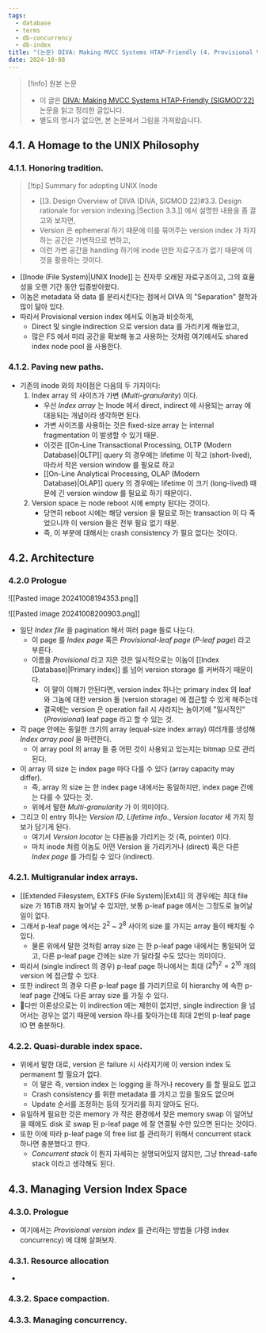 ```yaml
---
tags:
  - database
  - terms
  - db-concurrency
  - db-index
title: "(논문) DIVA: Making MVCC Systems HTAP-Friendly (4. Provisional Version Indexing)"
date: 2024-10-08
---
```

> [!info] 원본 논문
> - 이 글은 [DIVA: Making MVCC Systems HTAP-Friendly (SIGMOD'22)](https://dl.acm.org/doi/10.1145/3514221.3526135) 논문을 읽고 정리한 글입니다.
> - 별도의 명시가 없으면, 본 논문에서 그림을 가져왔습니다.

## 4.1. A Homage to the UNIX Philosophy

### 4.1.1. Honoring tradition.

> [!tip] Summary for adopting UNIX Inode
> - [[3. Design Overview of DIVA (DIVA, SIGMOD 22)#3.3. Design rationale for version indexing.|Section 3.3.]] 에서 설명한 내용을 좀 끌고와 보자면,
> - Version 은 ephemeral 하기 때문에 이를 묶어주는 version index 가 차지하는 공간은 가변적으로 변하고,
> - 이런 가변 공간을 handling 하기에 inode 만한 자료구조가 없기 때문에 이것을 활용하는 것이다.

- [[Inode (File System)|UNIX Inode]] 는 진자루 오래된 자료구조이고, 그의 효율성을 오랜 기간 동안 입증받아왔다.
- 이놈은 metadata 와 data 를 분리시킨다는 점에서 DIVA 의 "Separation" 철학과 많이 닮아 있다.
- 따라서 Provisional version index 에서도 이놈과 비슷하게,
	- Direct 및 single indirection 으로 version data 를 가리키게 해놓았고,
	- 많은 FS 에서 미리 공간을 확보해 놓고 사용하는 것처럼 여기에서도 shared index node pool 을 사용한다.

### 4.1.2. Paving new paths.

- 기존의 inode 와의 차이점은 다음의 두 가지이다:
	1. Index array 의 사이즈가 가변 (*Multi-granularity*) 이다.
		- 우선 *Index array* 는 Inode 에서 direct, indirect 에 사용되는 array 에 대응되는 개념이라 생각하면 된다.
		- 가변 사이즈를 사용하는 것은 fixed-size array 는 internal fragmentation 이 발생할 수 있기 때문.
		- 이것은 [[On-Line Transactional Processing, OLTP (Modern Database)|OLTP]] query 의 경우에는 lifetime 이 작고 (short-lived), 따라서 작은 version window 를 필요로 하고
		- [[On-Line Analytical Processing, OLAP (Modern Database)|OLAP]] query 의 경우에는 lifetime 이 크기 (long-lived) 때문에 긴 version window 를 필요로 하기 때문이다.
	2. Version space 는 node reboot 시에 empty 된다는 것이다.
		- 당연히 reboot 시에는 해당 version 을 필요로 하는 transaction 이 다 죽었으니까 이 version 들은 전부 필요 없기 때문.
		- 즉, 이 부분에 대해서는 crash consistency 가 필요 없다는 것이다.

## 4.2. Architecture

### 4.2.0 Prologue

![[Pasted image 20241008194353.png]]

![[Pasted image 20241008200903.png]]

- 일단 *Index file* 을 pagination 해서 여러 page 들로 나눈다.
	- 이 page 를 *Index page* 혹은 *Provisional-leaf page* (*P-leaf page*) 라고 부른다.
	- 이름을 *Provisional* 라고 지은 것은 일시적으로는 이놈이 [[Index (Database)|Primary index]] 를 넘어 version storage 를 커버하기 때문이다.
		- 이 말이 이해가 안된다면, version index 하나는 primary index 의 leaf 와 그놈에 대한 version 들 (version storage) 에 접근할 수 있게 해주는데
		- 결국에는 version 은 operation fail 시 사라지는 놈이기에 "일시적인" (*Provisional*) leaf page 라고 할 수 있는 것.
- 각 page 안에는 동일한 크기의 array (equal-size index array) 여러개를 생성해 *Index array pool* 을 마련한다.
	- 이 array pool 의 array 들 중 어떤 것이 사용되고 있는지는 bitmap 으로 관리된다.
- 이 array 의 size 는 index page 마다 다를 수 있다 (array capacity may differ).
	- 즉, array 의 size 는 한 index page 내에서는 동일하지만, index page 간에는 다를 수 있다는 것.
	- 위에서 말한 *Multi-granularity* 가 이 의미이다.
- 그리고 이 entry 하나는 *Version ID*, *Lifetime info.*, *Version locator* 세 가지 정보가 담기게 된다.
	- 여기서 *Version locator* 는 다른놈을 가리키는 것 (즉, pointer) 이다.
	- 마치 inode 처럼 이놈도 어떤 Version 을 가리키거나 (direct) 혹은 다른 *Index page* 를 가리킬 수 있다 (indirect).

### 4.2.1. Multigranular index arrays.

- [[Extended Filesystem, EXTFS (File System)|Ext4]] 의 경우에는 최대 file size 가 16TiB 까지 늘어날 수 있지만, 보통 p-leaf page 에서는 그정도로 늘어날 일이 없다.
- 그래서 p-leaf page 에서는 $2^{2}$ ~ $2^{8}$ 사이의 size 를 가지는 array 들이 배치될 수 있다.
	- 물론 위에서 말한 것처럼 array size 는 한 p-leaf page 내에서는 통일되어 있고, 다른 p-leaf page 간에는 size 가 달라질 수도 있다는 의미이다.
- 따라서 (single indirect 의 경우) p-leaf page 하나에서는 최대 $(2^{8})^{2} = 2^{16}$ 개의 version 에 접근할 수 있다.
- 또한 indirect 의 경우 다른 p-leaf page 를 가리키므로 이 hierarchy 에 속한 p-leaf page 간에도 다른 array size 를 가질 수 있다.
- 다만 이론상으로는 이 indirection 에는 제한이 없지만, single indirection 을 넘어서는 경우는 없기 때문에 version 하나를 찾아가는데 최대 2번의 p-leaf page IO 면 충분하다.

### 4.2.2. Quasi-durable index space.

- 위에서 말한 대로, version 은 failure 시 사라지기에 이 version index 도 permanent 할 필요가 없다.
	- 이 말은 즉, version index 는 logging 을 하거나 recovery 를 할 필요도 없고
	- Crash consistency 를 위한 metadata 를 가지고 있을 필요도 없으며
	- Update 순서를 조정하는 등의 짓거리를 하지 않아도 된다.
- 유일하게 필요한 것은 memory 가 작은 환경에서 잦은 memory swap 이 일어났을 때에도 disk 로 swap 된 p-leaf page 에 잘 연결될 수만 있으면 된다는 것이다.
- 또한 이에 따라 p-leaf page 의 free list 를 관리하기 위해서 concurrent stack 하나면 충분했다고 한다.
	- *Concurrent stack* 이 뭔지 자세히는 설명되어있지 않지만, 그냥 thread-safe stack 이라고 생각해도 된다.

## 4.3. Managing Version Index Space

### 4.3.0. Prologue

- 여기에서는 *Provisional version index* 를 관리하는 방법들 (가령 index concurrency) 에 대해 살펴보자.

### 4.3.1. Resource allocation

- 

### 4.3.2. Space compaction.

### 4.3.3. Managing concurrency.